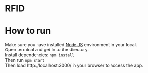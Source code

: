 # RFID


# How to run
Make sure you have installed [Node JS](https://nodejs.org/en/) environment in your local.  
Open terminal and get in to the directory.  
Install dependencies: `npm install`  
Then run `npm start`  
Then load http://localhost:3000/ in your browser to access the app.
